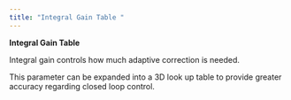 ```yaml
---
title: "Integral Gain Table "
---
```


**Integral Gain Table**


Integral gain controls how much adaptive correction is needed.

This parameter can be expanded into a 3D look up table to provide greater accuracy regarding closed loop control.&nbsp;